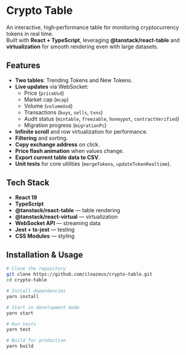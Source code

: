 # Crypto Table

An interactive, high‑performance table for monitoring cryptocurrency tokens in real time.  
Built with **React + TypeScript**, leveraging **@tanstack/react-table** and **virtualization** for smooth rendering even with large datasets.

## Features

- **Two tables**: Trending Tokens and New Tokens.
- **Live updates** via WebSocket:
  - Price (`priceUsd`)
  - Market cap (`mcap`)
  - Volume (`volumeUsd`)
  - Transactions (`buys`, `sells`, `txns`)
  - Audit status (`mintable`, `freezable`, `honeypot`, `contractVerified`)
  - Migration progress (`migrationPc`)
- **Infinite scroll** and row virtualization for performance.
- **Filtering** and sorting.
- **Copy exchange address** on click.
- **Price flash animation** when values change.
- **Export current table data to CSV**.
- **Unit tests** for core utilities (`mergeTokens`, `updateTokenRealtime`).

## Tech Stack

- **React 19**
- **TypeScript**
- **@tanstack/react-table** — table rendering
- **@tanstack/react-virtual** — virtualization
- **WebSocket API** — streaming data
- **Jest + ts-jest** — testing
- **CSS Modules** — styling

## Installation & Usage

```bash
# Clone the repository
git clone https://github.com/ilnazeus/crypto-table.git
cd crypto-table

# Install dependencies
yarn install

# Start in development mode
yarn start

# Run tests
yarn test

# Build for production
yarn build
```
